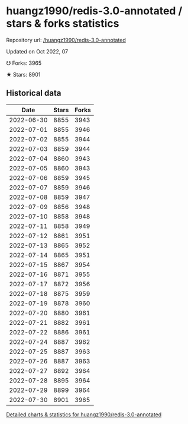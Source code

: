 # huangz1990/redis-3.0-annotated / stars & forks statistics

Repository url: [/huangz1990/redis-3.0-annotated](https://github.com/huangz1990/redis-3.0-annotated)

Updated on Oct 2022, 07

☋ Forks: 3965

★ Stars: 8901

## Historical data
| Date | Stars | Forks |
|------|-------|-------|
| 2022-06-30 | 8855 | 3943 | 
| 2022-07-01 | 8855 | 3946 | 
| 2022-07-02 | 8855 | 3944 | 
| 2022-07-03 | 8859 | 3944 | 
| 2022-07-04 | 8860 | 3943 | 
| 2022-07-05 | 8860 | 3943 | 
| 2022-07-06 | 8859 | 3945 | 
| 2022-07-07 | 8859 | 3946 | 
| 2022-07-08 | 8859 | 3947 | 
| 2022-07-09 | 8856 | 3948 | 
| 2022-07-10 | 8858 | 3948 | 
| 2022-07-11 | 8858 | 3949 | 
| 2022-07-12 | 8861 | 3951 | 
| 2022-07-13 | 8865 | 3952 | 
| 2022-07-14 | 8865 | 3951 | 
| 2022-07-15 | 8867 | 3954 | 
| 2022-07-16 | 8871 | 3955 | 
| 2022-07-17 | 8872 | 3956 | 
| 2022-07-18 | 8875 | 3959 | 
| 2022-07-19 | 8878 | 3960 | 
| 2022-07-20 | 8880 | 3961 | 
| 2022-07-21 | 8882 | 3961 | 
| 2022-07-22 | 8886 | 3961 | 
| 2022-07-24 | 8887 | 3962 | 
| 2022-07-25 | 8887 | 3963 | 
| 2022-07-26 | 8887 | 3963 | 
| 2022-07-27 | 8892 | 3964 | 
| 2022-07-28 | 8895 | 3964 | 
| 2022-07-29 | 8899 | 3964 | 
| 2022-07-30 | 8901 | 3965 | 


[Detailed charts & statistics for huangz1990/redis-3.0-annotated](https://reviewgithub.com/rep/huangz1990/redis-3.0-annotated)
